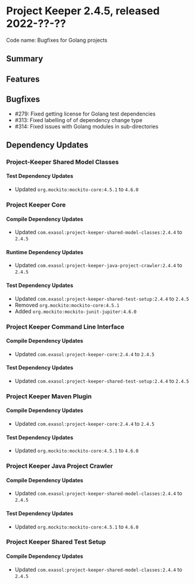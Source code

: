 # Project Keeper 2.4.5, released 2022-??-??

Code name: Bugfixes for Golang projects

## Summary

## Features

## Bugfixes

* #279: Fixed getting license for Golang test dependencies
* #313: Fixed labelling of of dependency change type
* #314: Fixed issues with Golang modules in sub-directories

## Dependency Updates

### Project-Keeper Shared Model Classes

#### Test Dependency Updates

* Updated `org.mockito:mockito-core:4.5.1` to `4.6.0`

### Project Keeper Core

#### Compile Dependency Updates

* Updated `com.exasol:project-keeper-shared-model-classes:2.4.4` to `2.4.5`

#### Runtime Dependency Updates

* Updated `com.exasol:project-keeper-java-project-crawler:2.4.4` to `2.4.5`

#### Test Dependency Updates

* Updated `com.exasol:project-keeper-shared-test-setup:2.4.4` to `2.4.5`
* Removed `org.mockito:mockito-core:4.5.1`
* Added `org.mockito:mockito-junit-jupiter:4.6.0`

### Project Keeper Command Line Interface

#### Compile Dependency Updates

* Updated `com.exasol:project-keeper-core:2.4.4` to `2.4.5`

#### Test Dependency Updates

* Updated `com.exasol:project-keeper-shared-test-setup:2.4.4` to `2.4.5`

### Project Keeper Maven Plugin

#### Compile Dependency Updates

* Updated `com.exasol:project-keeper-core:2.4.4` to `2.4.5`

#### Test Dependency Updates

* Updated `org.mockito:mockito-core:4.5.1` to `4.6.0`

### Project Keeper Java Project Crawler

#### Compile Dependency Updates

* Updated `com.exasol:project-keeper-shared-model-classes:2.4.4` to `2.4.5`

#### Test Dependency Updates

* Updated `org.mockito:mockito-core:4.5.1` to `4.6.0`

### Project Keeper Shared Test Setup

#### Compile Dependency Updates

* Updated `com.exasol:project-keeper-shared-model-classes:2.4.4` to `2.4.5`

